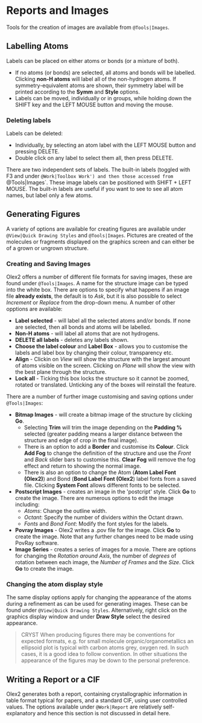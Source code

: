 # Reports and Images

Tools for the creation of images are available from `@Tools|Images`.

## Labelling Atoms
Labels can be placed on either atoms or bonds (or a mixture of both).

- If no atoms (or bonds) are selected, all atoms and bonds will be labelled. Clicking **non-H atoms** will label all of the non-hydrogen atoms. If symmetry-equivalent atoms are shown, their symmetry label will be printed according to the **Symm** and **Style** options. 
- Labels can be moved, individually or in groups, while holding down the SHIFT key and the LEFT MOUSE button and moving the mouse.

### Deleting labels
Labels can be deleted:

- Individually, by selecting an atom label with the LEFT MOUSE button and pressing DELETE.
- Double click on any label to select them all, then press DELETE.

There are two independent sets of labels. The built-in labels (toggled with F3 and under `@Work|Toolbox Work') and then those accessed from `@Tools|Images`. These image labels can be positioned with SHIFT + LEFT MOUSE. The built-in labels are useful if you want to see to see all atom names, but label only a few atoms.

## Generating Figures
A variety of options are available for creating figures are available under `@View|Quick Drawing Styles` and `@Tools|Images`. Pictures are created of the molecules or fragments displayed on the graphics screen and can either be of a grown or ungrown structure.

### Creating and Saving Images
Olex2 offers a number of different file formats for saving images, these are found under `@Tools|Images`. A name for the structure image can be typed into the white box. There are options to specify what happens if an image file **already exists**, the default is to *Ask*, but it is also possible to select *Increment* or *Replace* from the drop-down menu. A number of other opptions are available:

- **Label selected** - will label all the selected atoms and/or bonds. If none are selected, then all bonds and atoms will be labelled.
- **Non-H atoms** - will label all atoms that are not hydrogens.
- **DELETE all labels** - deletes any labels shown.
- **Choose the label colour** and **Label Box** - allows you to customise the labels and label box by changing their colour, transparency etc. 
- **Align** - Clickin on *View* will show the structure with the largest amount of atoms visible on the screen. Clicking on *Plane* will show the view with the best plane through the structure. 
- **Lock all** - Ticking this box locks the structure so it cannot be zoomed, rotated or translated. Unticking any of the boxes will reinstall the feature.

There are a number of further image customising and saving options under `@Tools|Images`:

- **Bitmap Images** - will create a bitmap image of the structure by clicking **Go**. 
	- Selecting **Trim** will trim the image depending on the **Padding %** selected (greater padding means a larger distance between the structure and edge of crop in the final image). 
	- There is an option to add a **Border** and customise its **Colour**. Click **Add Fog** to change the definition of the structure and use the *Front* and *Back* slider bars to customise this. **Clear Fog** will remove the fog effect and return to showing the normal image. 
	- There is also an option to change the Atom (**Atom Label Font (Olex2)**) and Bond (**Bond Label Font (Olex2**) label fonts from a saved file. Clicking **System Font** allows different fonts to be selected.
- **Postscript Images** - creates an image in the 'postcript' style. Click **Go** to create the image. There are numerous options to edit the image including:
	- *Atoms*: Change the outline width.
	- *Octant*: Specify the number of dividers within the Octant drawn.
	- *Fonts* and *Bond Font*: Modify the font styles for the labels.
- **Povray Images** - Olex2 writes a .pov file for the image. Click **Go** to create the image. Note that any further changes need to be made using PovRay software.
- **Image Series** - creates a series of images for a movie. There are options for changing the *Rotation around Axis*, the number of *degrees* of rotation between each image, the *Number of Frames* and the *Size*. Click **Go** to create the image.

### Changing the atom display style
The same display options apply for changing the appearance of the atoms during a refinement as can be used for generating images. These can be found under `@View|Quick Drawing Styles`. Alternatively, right click on the graphics display window and under **Draw Style** select the desired appearance. 

>CRYST When producing figures there may be conventions for expected formats, e.g. for small molecule organic/organometallics an ellipsoid plot is typical with carbon atoms grey, oxygen red. In such cases, it is a good idea to follow convention. In other situations the appearance of the figures may be down to the personal preference.

## Writing a Report or a CIF
Olex2 generates both a report, containing crystallographic information in table format typical for papers, and a standard CIF, using user controlled values. The options available under `@Work|Report` are relatively self-explanatory and hence this section is not discussed in detail here.
